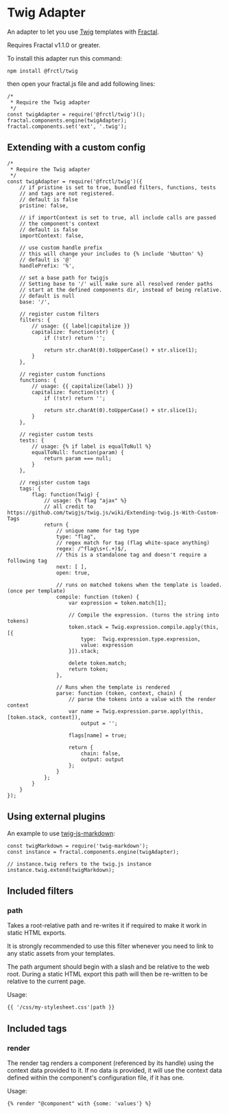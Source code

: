 # Twig Adapter

An adapter to let you use [Twig](https://github.com/twigjs/twig.js) templates with [Fractal](http://github.com/frctl/fractal).

Requires Fractal v1.1.0 or greater.

To install this adapter run this command:

`npm install @frctl/twig`

then open your fractal.js file and add following lines:

```
/*
 * Require the Twig adapter
 */
const twigAdapter = require('@frctl/twig')();
fractal.components.engine(twigAdapter);
fractal.components.set('ext', '.twig');
```

## Extending with a custom config
```
/*
 * Require the Twig adapter
 */
const twigAdapter = require('@frctl/twig')({
    // if pristine is set to true, bundled filters, functions, tests
    // and tags are not registered.
    // default is false
    pristine: false,

    // if importContext is set to true, all include calls are passed
    // the component's context
    // default is false
    importContext: false,

    // use custom handle prefix
    // this will change your includes to {% include '%button' %}
    // default is '@'
    handlePrefix: '%',
    
    // set a base path for twigjs
    // Setting base to '/' will make sure all resolved render paths
    // start at the defined components dir, instead of being relative.
    // default is null
    base: '/',

    // register custom filters
    filters: {
        // usage: {{ label|capitalize }}
        capitalize: function(str) {
            if (!str) return '';

            return str.charAt(0).toUpperCase() + str.slice(1);
        }
    },

    // register custom functions
    functions: {
        // usage: {{ capitalize(label) }}
        capitalize: function(str) {
            if (!str) return '';

            return str.charAt(0).toUpperCase() + str.slice(1);
        }
    },

    // register custom tests
    tests: {
        // usage: {% if label is equalToNull %}
        equalToNull: function(param) {
            return param === null;
        }
    },

    // register custom tags
    tags: {
        flag: function(Twig) {
            // usage: {% flag "ajax" %}
            // all credit to https://github.com/twigjs/twig.js/wiki/Extending-twig.js-With-Custom-Tags
            return {
                // unique name for tag type
                type: "flag",
                // regex match for tag (flag white-space anything)
                regex: /^flag\s+(.+)$/,
                // this is a standalone tag and doesn't require a following tag
                next: [ ],
                open: true,

                // runs on matched tokens when the template is loaded. (once per template)
                compile: function (token) {
                    var expression = token.match[1];

                    // Compile the expression. (turns the string into tokens)
                    token.stack = Twig.expression.compile.apply(this, [{
                        type:  Twig.expression.type.expression,
                        value: expression
                    }]).stack;

                    delete token.match;
                    return token;
                },

                // Runs when the template is rendered
                parse: function (token, context, chain) {
                    // parse the tokens into a value with the render context
                    var name = Twig.expression.parse.apply(this, [token.stack, context]),
                        output = '';

                    flags[name] = true;

                    return {
                        chain: false,
                        output: output
                    };
                }
            };
        }
    }
});

```


## Using external plugins

An example to use [twig-js-markdown](https://github.com/ianbytchek/twig-js-markdown):
```
const twigMarkdown = require('twig-markdown');
const instance = fractal.components.engine(twigAdapter);

// instance.twig refers to the twig.js instance
instance.twig.extend(twigMarkdown);

```

## Included filters

### path
Takes a root-relative path and re-writes it if required to make it work in static HTML exports.

It is strongly recommended to use this filter whenever you need to link to any static assets from your templates.

The path argument should begin with a slash and be relative to the web root. During a static HTML export this path will then be re-written to be relative to the current page.

Usage:
```
{{ '/css/my-stylesheet.css'|path }}
```

## Included tags

### render
The render tag renders a component (referenced by its handle) using the context data provided to it. If no data is provided, it will use the context data defined within the component's configuration file, if it has one.

Usage:
```
{% render "@component" with {some: 'values'} %}
```
